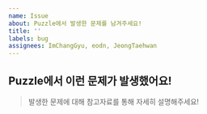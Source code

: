 ```yaml
---
name: Issue
about: Puzzle에서 발생한 문제를 남겨주세요!
title: ''
labels: bug
assignees: ImChangGyu, eodn, JeongTaehwan
---
```


## Puzzle에서 이런 문제가 발생했어요!
>발생한 문제에 대해 참고자료를 통해 자세히 설명해주세요!